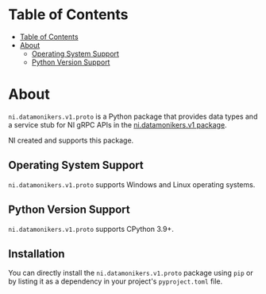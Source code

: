 # Table of Contents

- [Table of Contents](#table-of-contents)
- [About](#about)
  - [Operating System Support](#operating-system-support)
  - [Python Version Support](#python-version-support)

# About

`ni.datamonikers.v1.proto` is a Python package that provides data types and a service stub for NI gRPC APIs in
the [ni.datamonikers.v1 package](https://github.com/ni/ni-apis/tree/main/ni/datamonikers/v1).

NI created and supports this package.

## Operating System Support

`ni.datamonikers.v1.proto` supports Windows and Linux operating systems.

## Python Version Support

`ni.datamonikers.v1.proto` supports CPython 3.9+.

## Installation

You can directly install the `ni.datamonikers.v1.proto` package using `pip` or by listing it as a
dependency in your project's `pyproject.toml` file.